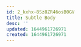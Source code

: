 ```yaml
---
id: 2_kxhx-8Sz8ZR46osB0GV
title: Subtle Body
desc: ''
updated: 1644961726971
created: 1644961726971
---
```


